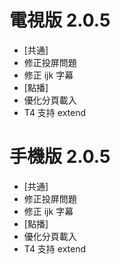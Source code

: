 # 電視版 2.0.5

* [共通]
* 修正投屏問題
* 修正 ijk 字幕
* [點播]
* 優化分頁載入
* T4 支持 extend

# 手機版 2.0.5

* [共通]
* 修正投屏問題
* 修正 ijk 字幕
* [點播]
* 優化分頁載入
* T4 支持 extend